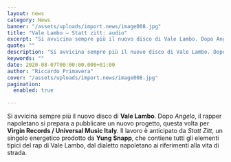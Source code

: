 ```yaml
---
layout: news
category: News
banner: "/assets/uploads/import.news/image008.jpg"
title: "Vale Lambo – Statt zitt: audio"
excerpt: "Si avvicina sempre più il nuovo disco di Vale Lambo. Dopo Angelo, il rapper napoletano si prepara a pubblicare un nuovo progetto, questa volta per Virgin Records / Universal Music Italy. Il lavoro è anticipato da Statt Zitt, un singolo energetico prodotto da Yung Snapp, che contiene tutti gli elementi tipici del rap di Vale [&hellip"
quote: ""
description: "Si avvicina sempre più il nuovo disco di Vale Lambo. Dopo Angelo, il rapper napoletano si prepara a pubblicare un nuovo progetto, questa volta per Virgin Records / Universal Music Italy. Il lavoro è anticipato da Statt Zitt, un singolo energetico prodotto da Yung Snapp, che contiene tutti gli elementi tipici del rap di Vale [&hellip"
keywords: ""
date: 2020-08-07T00:00:00.000+01:00
author: "Riccardo Primavera"
cover: "/assets/uploads/import.news/image008.jpg"
pagination:
  enabled: true

---
```


Si avvicina sempre più il nuovo disco di **Vale Lambo**. Dopo _Angelo_, il rapper napoletano si prepara a pubblicare un nuovo progetto, questa volta per **Virgin Records / Universal Music Italy**. Il lavoro è anticipato da _Statt Zitt_, un singolo energetico prodotto da **Yung Snapp**, che contiene tutti gli elementi tipici del rap di Vale Lambo, dal dialetto napoletano ai riferimenti alla vita di strada.